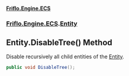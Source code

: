 #### [Friflo.Engine.ECS](index.md#'index')
### [Friflo.Engine.ECS](Friflo.Engine.ECS.md#'Friflo.Engine.ECS').[Entity](Entity.md#'Friflo.Engine.ECS.Entity')

## Entity.DisableTree() Method

Disable recursively all child entities of the [Entity](Entity.md#'Friflo.Engine.ECS.Entity').

```csharp
public void DisableTree();
```